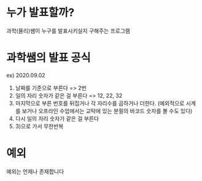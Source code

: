# 누가 발표할까?
과학(물리)쌤이 누구를 발표시키실지 구해주는 프로그램


# 과학쌤의 발표 공식
ex) 2020.09.02

1) 날짜를 기준으로 부른다 => 2번
2) 일의 자리 숫자가 같은 걸 부른다 => 12, 22, 32
3) 마지막으로 부른 번호를 뒤집거나 각 자리수를 곱하거나 더한다. (예외적으로 시계를 보거나 오프라인 수업에서는 교탁에 있는 분필의 바코드 숫자를 볼 수도 있다)
4) 다시 일의 자리 숫자가 같은 걸 부른다
5) 3)으로 가서 무한반복


# 예외
예외는 언제나 존재합니다
